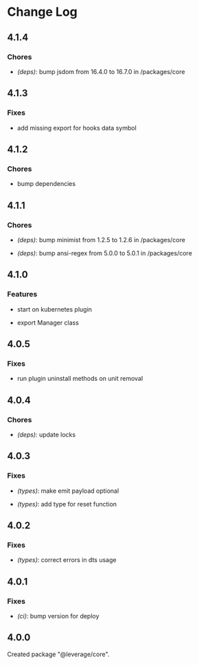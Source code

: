 # Change Log

## 4.1.4

### Chores

- _(deps)_: bump jsdom from 16.4.0 to 16.7.0 in /packages/core


## 4.1.3

### Fixes

- add missing export for hooks data symbol


## 4.1.2

### Chores

- bump dependencies


## 4.1.1

### Chores

- _(deps)_: bump minimist from 1.2.5 to 1.2.6 in /packages/core

- _(deps)_: bump ansi-regex from 5.0.0 to 5.0.1 in /packages/core


## 4.1.0

### Features

- start on kubernetes plugin

- export Manager class


## 4.0.5

### Fixes

- run plugin uninstall methods on unit removal


## 4.0.4

### Chores

- _(deps)_: update locks


## 4.0.3

### Fixes

- _(types)_: make emit payload optional

- _(types)_: add type for reset function


## 4.0.2

### Fixes

- _(types)_: correct errors in dts usage


## 4.0.1

### Fixes

- _(ci)_: bump version for deploy


## 4.0.0

Created package "@leverage/core".

